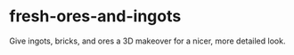 # fresh-ores-and-ingots
Give ingots, bricks, and ores a 3D makeover for a nicer, more detailed look.
